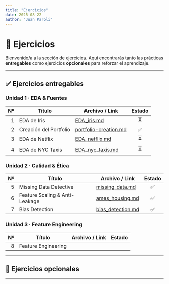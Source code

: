 ```yaml
---
title: "Ejercicios"
date: 2025-08-22
author: "Juan Paroli"
---
```

# 📘 Ejercicios

Bienvenido/a a la sección de ejercicios. Aquí encontrarás tanto las prácticas **entregables** como ejercicios **opcionales** para reforzar el aprendizaje.

---

## ✅ Ejercicios entregables

### Unidad 1 · EDA & Fuentes
| Nº | Título                 | Archivo / Link                             | Estado |
|---:|------------------------|--------------------------------------------|:------:|
| 1  | EDA de Iris            | [EDA_iris.md](ut1-iris-data/iris-eda.md)   |   ⏳  |
| 2  | Creación del Portfolio | [portfolio-creation.md](ut1-portfolio-creation/portfolio_creation.md)   |   ✅  |
| 3  | EDA de Netflix         | [EDA_netflix.md](ut1-netflix-data/netflix-data.md)   |   ⏳  |
| 4  | EDA de NYC Taxis       | [EDA_nyc_taxis.md](ut1-nyc-taxis/practica_4.md)   |   ⏳  |

### Unidad 2 · Calidad & Ética

| Nº | Título                           | Archivo / Link      | Estado |
|---:|----------------------------------|---------------------|:------:|
| 5  | Missing Data Detective           | [missing_data.md](ut2-missing-data-detection/missing_data.md)     | ✅     |
| 6  | Feature Scaling & Anti-Leakage   | [ames_housing.md](ut2-ames-housing/ames_housing.md) | ✅     |
| 7  | Bias Detection                   | [bias_detection.md](ut2-sesgo-ames-housing/sesgo-titanic.md) | ✅     |

### Unidad 3 · Feature Engineering

| Nº | Título                           | Archivo / Link      | Estado |
|---:|----------------------------------|---------------------|:------:|
| 8  | Feature Engineering              | []()                |      |

---

## 📝 Ejercicios opcionales

<!-- - [Ejercicio extra 1: Limpieza de datos](extras/data-cleaning.md) -->
<!-- - [Ejercicio extra 2: Visualización avanzada](extras/advanced-viz.ipynb) -->

---